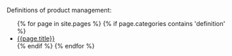 Definitions of product management:

<ul class="post-list">
  {% for page in site.pages %}
    {% if page.categories contains 'definition' %}
      <li><a href="{{page.url}}">{{page.title}}</a></li>
    {% endif %}
  {% endfor %}
</ul>


